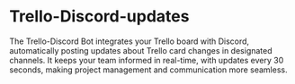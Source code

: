 # Trello-Discord-updates
The Trello-Discord Bot integrates your Trello board with Discord, automatically posting updates about Trello card changes in designated channels. It keeps your team informed in real-time, with updates every 30 seconds, making project management and communication more seamless.
